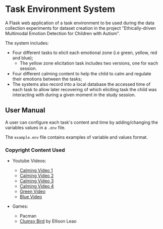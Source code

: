 # Task Environment System

A Flask web application of a task environment to be used during the data collection experiments for dataset creation in
the project "Ethically-driven Multimodal Emotion Detection for Children with Autism".

The system includes:

- Four different tasks to elicit each emotional zone (i.e green, yellow, red and blue);
    - The yellow zone elicitation task includes two versions, one for each session.
- Four different calming content to help the child to calm and regulate their emotions between the tasks;
- The systems also record into a local database the accessed time of each task to allow later recovering of which
  eliciting task the child was interacting with during a given moment in the study session.

## User Manual

A user can configure each task's content and time by adding/changing the variables values in
a `.env` file.

The `example.env` file contains examples of variable and values format.

### Copyright Content Used

- Youtube Videos:
  - [Calming Video 1]()
  - [Calming Video 2]()
  - [Calming Video 3]()
  - [Calming Video 4]()
  - [Green Video]()
  - [Blue Video]()

- Games:
  - Pacman 
  - [Clumsy Bird](https://github.com/ellisonleao/clumsy-bird) by Ellison Leao
